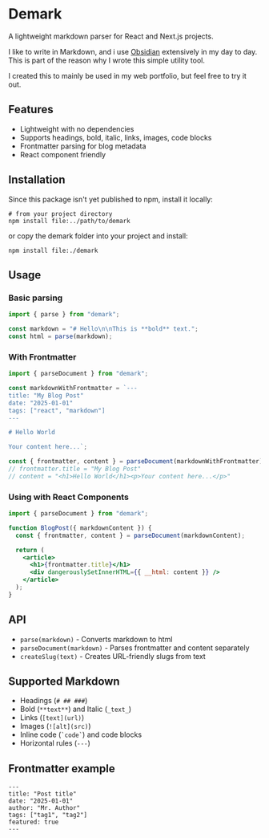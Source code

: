 # Demark

A lightweight markdown parser for React and Next.js projects.

I like to write in Markdown, and i use [Obsidian](https://obsidian.md) extensively in my day to day. This is part of the reason why I wrote this simple utility tool.

I created this to mainly be used in my web portfolio, but feel free to try it out.

## Features

- Lightweight with no dependencies
- Supports headings, bold, italic, links, images, code blocks
- Frontmatter parsing for blog metadata
- React component friendly

## Installation

Since this package isn't yet published to npm, install it locally:

```
# from your project directory
npm install file:../path/to/demark
```

or copy the demark folder into your project and install:

```
npm install file:./demark
```

## Usage

### Basic parsing

```javascript
import { parse } from "demark";

const markdown = "# Hello\n\nThis is **bold** text.";
const html = parse(markdown);
```

### With Frontmatter

```javascript
import { parseDocument } from "demark";

const markdownWithFrontmatter = `---
title: "My Blog Post"
date: "2025-01-01"
tags: ["react", "markdown"]
---

# Hello World

Your content here...`;

const { frontmatter, content } = parseDocument(markdownWithFrontmatter);
// frontmatter.title = "My Blog Post"
// content = "<h1>Hello World</h1><p>Your content here...</p>"
```

### Using with React Components

```jsx
import { parseDocument } from "demark";

function BlogPost({ markdownContent }) {
  const { frontmatter, content } = parseDocument(markdownContent);

  return (
    <article>
      <h1>{frontmatter.title}</h1>
      <div dangerouslySetInnerHTML={{ __html: content }} />
    </article>
  );
}
```

## API

- `parse(markdown)` - Converts markdown to html
- `parseDocument(markdown)` - Parses frontmatter and content separately
- `createSlug(text)` - Creates URL-friendly slugs from text

## Supported Markdown

- Headings (`# ## ###`)
- Bold (`**text**`) and Italic (`_text_`)
- Links (`[text](url)`)
- Images (`![alt](src)`)
- Inline code (`` `code` ``) and code blocks
- Horizontal rules (`---`)

## Frontmatter example

```
---
title: "Post title"
date: "2025-01-01"
author: "Mr. Author"
tags: ["tag1", "tag2"]
featured: true
---
```
